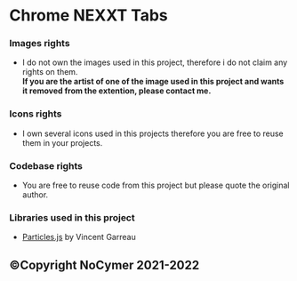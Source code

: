 # Chrome NEXXT Tabs

### Images rights
- I do not own the images used in this project, therefore i do not claim any rights on them.<br>
<strong>If you are the artist of one of the image used in this project and wants it removed from the extention, please contact me.</strong><br>

### Icons rights
- I own several icons used in this projects therefore you are free to reuse them in your projects.

### Codebase rights
- You are free to reuse code from this project but please quote the original author.<br>

### Libraries used in this project
- [Particles.js](https://github.com/VincentGarreau/particles.js/) by Vincent Garreau

## ©Copyright NoCymer 2021-2022
